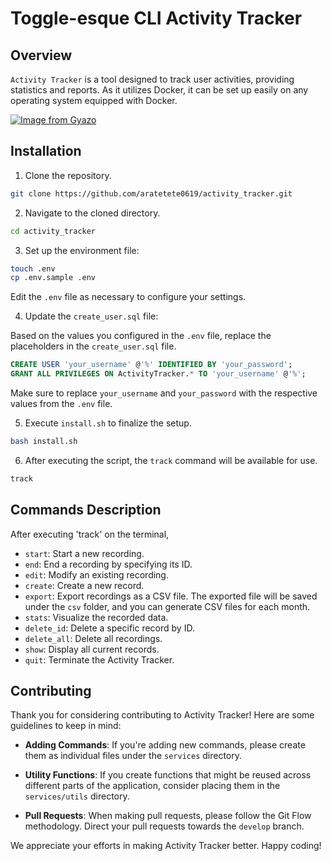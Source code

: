 # Toggle-esque CLI Activity Tracker

## Overview

`Activity Tracker` is a tool designed to track user activities, providing statistics and reports. As it utilizes Docker, it can be set up easily on any operating system equipped with Docker.

[![Image from Gyazo](https://i.gyazo.com/c63bcbf741bf33189fdbab13cbf728e3.gif)](https://gyazo.com/c63bcbf741bf33189fdbab13cbf728e3)

## Installation

1. Clone the repository.

```bash
git clone https://github.com/aratetete0619/activity_tracker.git
```

2. Navigate to the cloned directory.

```bash
cd activity_tracker
```

3. Set up the environment file:

```bash
touch .env
cp .env.sample .env
```

Edit the `.env` file as necessary to configure your settings.

4. Update the `create_user.sql` file:

Based on the values you configured in the `.env` file, replace the placeholders in the `create_user.sql` file.

```sql
CREATE USER 'your_username' @'%' IDENTIFIED BY 'your_password';
GRANT ALL PRIVILEGES ON ActivityTracker.* TO 'your_username' @'%';
```

Make sure to replace `your_username` and `your_password` with the respective values from the `.env` file.

5. Execute `install.sh` to finalize the setup.

```bash
bash install.sh
```

6. After executing the script, the `track` command will be available for use.

```bash
track
```

## Commands Description
After executing 'track' on the terminal,

- `start`: Start a new recording.
- `end`: End a recording by specifying its ID.
- `edit`: Modify an existing recording.
- `create`: Create a new record.
- `export`: Export recordings as a CSV file. The exported file will be saved under the `csv` folder, and you can generate CSV files for each month.
- `stats`: Visualize the recorded data.
- `delete_id`: Delete a specific record by ID.
- `delete_all`: Delete all recordings.
- `show`: Display all current records.
- `quit`: Terminate the Activity Tracker.

## Contributing

Thank you for considering contributing to Activity Tracker! Here are some guidelines to keep in mind:

- **Adding Commands**: If you're adding new commands, please create them as individual files under the `services` directory.
  
- **Utility Functions**: If you create functions that might be reused across different parts of the application, consider placing them in the `services/utils` directory.

- **Pull Requests**: When making pull requests, please follow the Git Flow methodology. Direct your pull requests towards the `develop` branch.

We appreciate your efforts in making Activity Tracker better. Happy coding!

